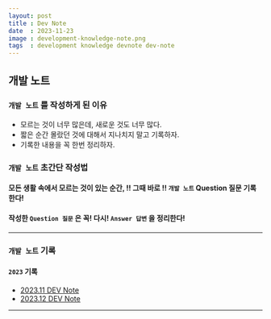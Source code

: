 ```yaml
---
layout: post
title : Dev Note
date  : 2023-11-23
image : development-knowledge-note.png
tags  : development knowledge devnote dev-note
---
```


## 개발 노트

### `개발 노트` 를 작성하게 된 이유 

- 모르는 것이 너무 많은데, 새로운 것도 너무 많다.
- 짧은 순간 몰랐던 것에 대해서 지나치지 말고 기록하자.
- 기록한 내용을 꼭 한번 정리하자.

### `개발 노트` 초간단 작성법

#### 모든 생활 속에서 모르는 것이 있는 순간, **!! 그때 바로 !!** `개발 노트` **Question 질문** 기록한다!
#### 작성한 `Question 질문` 은 **꼭! 다시!** `Answer 답변` 을 정리한다!

---

### `개발 노트` 기록

#### `2023` 기록

- [2023.11 DEV Note](/dev/note/2023/11)
- [2023.12 DEV Note](/dev/note/2023/12)

---
